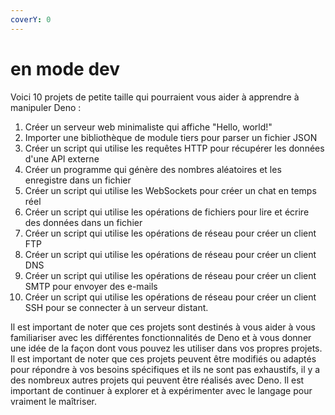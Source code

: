 ```yaml
---
coverY: 0
---
```


# en mode dev

Voici 10 projets de petite taille qui pourraient vous aider à apprendre à manipuler Deno :

1. Créer un serveur web minimaliste qui affiche "Hello, world!"
2. Importer une bibliothèque de module tiers pour parser un fichier JSON
3. Créer un script qui utilise les requêtes HTTP pour récupérer les données d'une API externe
4. Créer un programme qui génère des nombres aléatoires et les enregistre dans un fichier
5. Créer un script qui utilise les WebSockets pour créer un chat en temps réel
6. Créer un script qui utilise les opérations de fichiers pour lire et écrire des données dans un fichier
7. Créer un script qui utilise les opérations de réseau pour créer un client FTP
8. Créer un script qui utilise les opérations de réseau pour créer un client DNS
9. Créer un script qui utilise les opérations de réseau pour créer un client SMTP pour envoyer des e-mails
10. Créer un script qui utilise les opérations de réseau pour créer un client SSH pour se connecter à un serveur distant.

Il est important de noter que ces projets sont destinés à vous aider à vous familiariser avec les différentes fonctionnalités de Deno et à vous donner une idée de la façon dont vous pouvez les utiliser dans vos propres projets. Il est important de noter que ces projets peuvent être modifiés ou adaptés pour répondre à vos besoins spécifiques et ils ne sont pas exhaustifs, il y a des nombreux autres projets qui peuvent être réalisés avec Deno. Il est important de continuer à explorer et à expérimenter avec le langage pour vraiment le maîtriser.
